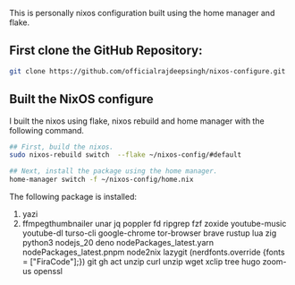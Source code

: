 This is personally nixos configuration built using the home manager and flake.

## First clone the GitHub Repository:

```bash
git clone https://github.com/officialrajdeepsingh/nixos-configure.git
```

## Built the NixOS configure

I built the nixos using flake, nixos rebuild and home manager with the following command.

```bash
## First, build the nixos.
sudo nixos-rebuild switch  --flake ~/nixos-config/#default

## Next, install the package using the home manager.
home-manager switch -f ~/nixos-config/home.nix
```

The following package is installed:

1. yazi
2. ffmpegthumbnailer
   unar
   jq
   poppler
   fd
   ripgrep
   fzf
   zoxide
   youtube-music
   youtube-dl
   turso-cli
   google-chrome
   tor-browser
   brave
   rustup
   lua
   zig
   python3
   nodejs_20
   deno
   nodePackages_latest.yarn
   nodePackages_latest.pnpm
   node2nix
   lazygit
   (nerdfonts.override {fonts = ["FiraCode"];})
   git
   gh
   act
   unzip
   curl
   unzip
   wget
   xclip
   tree
   hugo
   zoom-us
   openssl
